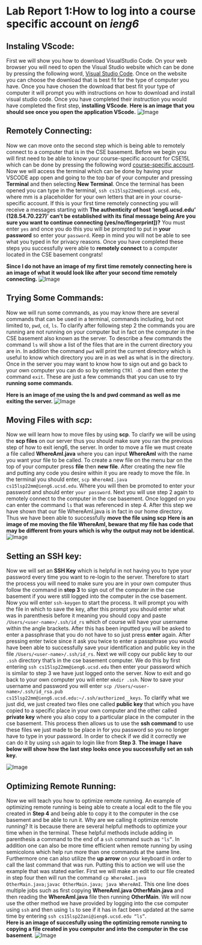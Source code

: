 # Lab Report 1:How to log into a course specific account on *ieng6*

## Instaling VScode:
First we will show you how to download VisualStudio Code. On your web browser you will need to open the Visual Studio website which can be done by pressing the following word, [Visual Studio Code](https://code.visualstudio.com/). Once on the website you can choose the download that is best fit for the type of computer you have. Once you have chosen the download that best fit your type of computer it will prompt you with instructions on how to download and install visual studio code. Once you have completed their instruction you would have completed the first step, **installing VScode**. 
**Here is an image that you should see once you open the application VScode.**
![Image](VSCODESCREENSHOT.png)
## Remotely Connecting:
Now we can move onto the second step which is being able to remotely connect to a computer that is in the CSE basement. Before we begin you will first need to be able to know your course-specific account for CSE15L which can be done by pressing the following word [course-specific account](https://sdacs.ucsd.edu/~icc/index.php). Now we will access the terminal which can be done by having your VSCODE app open and going to the top bar of your computer and pressing **Terminal** and then selecting **New Terminal**. Once the terminal has been opened you can type in the terminal, ```ssh cs15lsp22mm@ieng6.ucsd.edu```, where mm is a placeholder for your own letters that are in your course-specific account. If this is your first time remotely connecting you will receive a messages starting with  **The authenticity of host ‘ieng6.ucsd.edu’ (128.54.70.227)’ can’t be established with its final message being Are you sure you want to continue connecting (yes/no/fingerprint])?** You must enter ```yes``` and once you do this you will be prompted to put in **your password** so enter your ```password```. Keep in mind you will not be able to see what you typed in for privacy reasons. Once you have completed these steps you successfully were able to **remotely connect** to a computer located in the CSE basement congrats! 

**Since I do not have an image of my first time remotely connecting here is an image of what it would look like after your second time remotely connecting.**
![Image](remoteconnecting.png)


## Trying Some Commands:
Now we will run some commands, as you may know there are several commands that can be used in a terminal, commands including, but not limited to,  ```pwd```, ```cd```, ```ls```. To clarify after following step 2 the commands you are running are not running on your computer but in fact on the computer in the CSE basement also known as the server. To describe a few commands the command ```ls``` will show a list of the files that are in the current directory you are in. In addition the command ```pwd``` will print the current directory which is useful to know which directory you are in as well as what is in the directory. Once in the server you may want to know how to sign out and go back to your own computer you can do so by entering  ```CTRl -D``` and then enter the command ```exit```. These are just a few commands that you can use to try **running some commands**. 

**Here is an image of me using the ls and pwd command as well as me exiting the server.**
![Image](Commands.png)


## Moving Files with *scp*:
Now we will learn how to move files by using **scp**. To clarify we will be using the **scp files** on our server thus you should make sure you ran the previous step of how to exit ieng6, the server. In order to move a file we must create a file called **WhereAmI.java** where you can input **WhereAmI** with the name you want your file to be called. To create a new file on the menu bar on the top of your computer press **file** then **new file**. After creating the new file and putting any code you desire within it you are ready to move the file. In the terminal you should enter, ```scp WhereAmI.java cs15lsp22mm@ieng6.ucsd.edu```. Where you will then be promoted to enter your password and should enter ```your password```. Next you will use step 2 again to remotely connect to the computer in the cse basement. Once logged on you can enter the command ```ls``` that was referenced in step 4. After this step we have shown that our file WhereAmI.java is in fact in our home directory. Thus we have been able to successfully **move the file using scp**
**Here is an image of me moving the file WhereAmI, beware that my file has code that may be different from yours which is why the output may not be identical.**
![Image](Movefile.png)


## Setting an SSH key:
Now we will set an **SSH Key** which is helpful in not having you to type your password every time you want to re-login to the server. Therefore to start the process you will need to make sure you are in your own computer thus follow the command in **step 3** to sign out of the computer in the cse basement if you were still logged into the computer in the cse basement. Now you will enter ```ssh-keygen``` to start the process. It will prompt you with the file in which to save the key, after this prompt you should enter what was in parenthesis before it meaning you should copy and paste ```/Users/<user-name>/.ssh/id_rs``` which of course will have your username within the angle brackets. After this has been inputted you will be asked to enter a passphrase that you do not have to so just press **enter** again. After pressing enter twice since it ask you twice to enter a passphrase you would have been able to successfully save your identification and public key in the file `/Users/<user-name>/.ssh/id_rs`. Next we will copy our public key to our `.ssh` directory that’s in the cse basement computer. We do this by first entering `ssh cs15lsp22mm@ieng6.ucsd.edu`
then enter your password which is similar to step 3 we have just logged onto the server. Now to exit and go back to your own computer you will enter `mkdir .ssh`. Now to save your username and password you will enter `scp /Users/<user-name>/.ssh/id_rsa.pub cs15lsp22mm@ieng6.ucsd.edu:~/.ssh/authorized__keys`. To clarify what we just did, we just created two files one called **public key** that which you have copied to a specific place in your own computer and the other called **private key** where you also copy to a particular place in the computer in the cse basement. This process then allows us to use the **ssh command** to use these files we just made to be place in for you password so you no longer have to type in your password. In order to check if we did it correctly we can do it by using `ssh` again to login like from **Step 3**. 
**The image I have below will show how the last step looks once you successfully set an ssh key.**



![Image](https://mtonsing.github.io/cse15l-lab-reports/hi.png)



## Optimizing Remote Running:
Now we will teach you how to optimize remote running. An example of optimizing remote running is being able to create a local edit to the file you created in **Step 4** and being able to copy it to the computer in the cse basement and be able to run it. Why are we calling it optimize remote running? It is because there are several helpful methods to optimize your time when in the terminal. These helpful methods include adding in parenthesis a command to the end of a `ssh` command such as ```"ls”```. In addition one can also be more time efficient when remote running by using semicolons which help run more than one commands at the same line. Furthermore one can also utilize the **up arrow** on your keyboard in order to call the last command that was run. Putting this to action we will use the example that was stated earlier. First we will make an edit to our file created in step four then will run the command `cp WhereAmI.java OtherMain.java;javac OtherMain.java; java WhereAmI`. This one line does multiple jobs such as first copying **WhereAmI.java OtherMain.java** and then reading the **WhereAmI.java** file then running **OtherMain**. We will now use the other method we have provided by logging into the cse computer using `ssh` and then using `ls` to see if it has in fact been updated at the same time by entering `ssh cs15lsp22ani@ieng6.ucsd.edu “ls”`.  
**Here is an image of succesfully using the optimizing remote running to copying a file created in you computer and into the computer in the cse basement**.
![Image](yellow.png)



